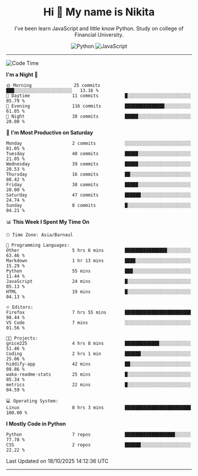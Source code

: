 <h1 align="center">Hi 👋 My name is Nikita</h1>

<p align="center"> I've been learn JavaScript and little know Python. Study on college of Financial University. </p>

<div align="center">

![Python](https://img.shields.io/badge/python-3670A0?style=for-the-badge&logo=python&logoColor=ffdd54)
![JavaScript](https://img.shields.io/badge/javascript-%23323330.svg?style=for-the-badge&logo=javascript&logoColor=%23F7DF1E)

</div>

------

<!--START_SECTION:waka-->
![Code Time](http://img.shields.io/badge/Code%20Time-54%20hrs%204%20mins-blue)

**I'm a Night 🦉** 

```text
🌞 Morning                25 commits          ███░░░░░░░░░░░░░░░░░░░░░░   13.16 % 
🌆 Daytime                11 commits          █░░░░░░░░░░░░░░░░░░░░░░░░   05.79 % 
🌃 Evening                116 commits         ███████████████░░░░░░░░░░   61.05 % 
🌙 Night                  38 commits          █████░░░░░░░░░░░░░░░░░░░░   20.00 % 
```
📅 **I'm Most Productive on Saturday** 

```text
Monday                   2 commits           ░░░░░░░░░░░░░░░░░░░░░░░░░   01.05 % 
Tuesday                  40 commits          █████░░░░░░░░░░░░░░░░░░░░   21.05 % 
Wednesday                39 commits          █████░░░░░░░░░░░░░░░░░░░░   20.53 % 
Thursday                 16 commits          ██░░░░░░░░░░░░░░░░░░░░░░░   08.42 % 
Friday                   38 commits          █████░░░░░░░░░░░░░░░░░░░░   20.00 % 
Saturday                 47 commits          ██████░░░░░░░░░░░░░░░░░░░   24.74 % 
Sunday                   8 commits           █░░░░░░░░░░░░░░░░░░░░░░░░   04.21 % 
```


📊 **This Week I Spent My Time On** 

```text
🕑︎ Time Zone: Asia/Barnaul

💬 Programming Languages: 
Other                    5 hrs 6 mins        ████████████████░░░░░░░░░   63.46 % 
Markdown                 1 hr 13 mins        ████░░░░░░░░░░░░░░░░░░░░░   15.29 % 
Python                   55 mins             ███░░░░░░░░░░░░░░░░░░░░░░   11.44 % 
JavaScript               24 mins             █░░░░░░░░░░░░░░░░░░░░░░░░   05.13 % 
HTML                     19 mins             █░░░░░░░░░░░░░░░░░░░░░░░░   04.13 % 

🔥 Editors: 
Firefox                  7 hrs 55 mins       █████████████████████████   98.44 % 
VS Code                  7 mins              ░░░░░░░░░░░░░░░░░░░░░░░░░   01.56 % 

🐱‍💻 Projects: 
gnice225                 4 hrs 8 mins        █████████████░░░░░░░░░░░░   51.46 % 
Coding                   2 hrs 1 min         ██████░░░░░░░░░░░░░░░░░░░   25.06 % 
hiddify-app              42 mins             ██░░░░░░░░░░░░░░░░░░░░░░░   08.86 % 
waka-readme-stats        25 mins             █░░░░░░░░░░░░░░░░░░░░░░░░   05.34 % 
metrics                  22 mins             █░░░░░░░░░░░░░░░░░░░░░░░░   04.59 % 

💻 Operating System: 
Linux                    8 hrs 3 mins        █████████████████████████   100.00 % 
```

**I Mostly Code in Python** 

```text
Python                   7 repos             ███████████████████░░░░░░   77.78 % 
CSS                      2 repos             ██████░░░░░░░░░░░░░░░░░░░   22.22 % 
```




 Last Updated on 18/10/2025 14:12:36 UTC
<!--END_SECTION:waka-->
------
